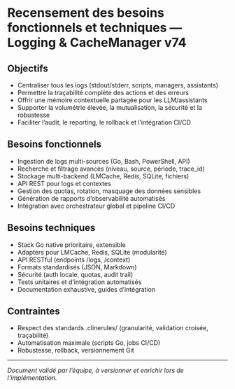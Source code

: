 # Recensement des besoins fonctionnels et techniques — Logging & CacheManager v74

## Objectifs

- Centraliser tous les logs (stdout/stderr, scripts, managers, assistants)
- Permettre la traçabilité complète des actions et des erreurs
- Offrir une mémoire contextuelle partagée pour les LLM/assistants
- Supporter la volumétrie élevée, la mutualisation, la sécurité et la robustesse
- Faciliter l’audit, le reporting, le rollback et l’intégration CI/CD

## Besoins fonctionnels

- Ingestion de logs multi-sources (Go, Bash, PowerShell, API)
- Recherche et filtrage avancés (niveau, source, période, trace_id)
- Stockage multi-backend (LMCache, Redis, SQLite, fichiers)
- API REST pour logs et contextes
- Gestion des quotas, rotation, masquage des données sensibles
- Génération de rapports d’observabilité automatisés
- Intégration avec orchestrateur global et pipeline CI/CD

## Besoins techniques

- Stack Go native prioritaire, extensible
- Adapters pour LMCache, Redis, SQLite (modularité)
- API RESTful (endpoints /logs, /context)
- Formats standardisés (JSON, Markdown)
- Sécurité (auth locale, quotas, audit trail)
- Tests unitaires et d’intégration automatisés
- Documentation exhaustive, guides d’intégration

## Contraintes

- Respect des standards .clinerules/ (granularité, validation croisée, traçabilité)
- Automatisation maximale (scripts Go, jobs CI/CD)
- Robustesse, rollback, versionnement Git

---

*Document validé par l’équipe, à versionner et enrichir lors de l’implémentation.*
